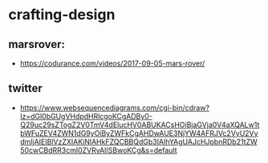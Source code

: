 # crafting-design

## marsrover:
* https://codurance.com/videos/2017-09-05-mars-rover/

## twitter
* https://www.websequencediagrams.com/cgi-bin/cdraw?lz=dGl0bGUgVHdpdHRlcgoKCgADBy0-Q29uc29sZTogZ2V0TmV4dElucHV0ABUKACsHOiBjaGVja0V4aXQALw1tbWFuZEV4ZWN1dG9yOiByZWFkCgAHDwAUE3NjYW4AFRJVc2VyU2VydmljAIEIBlVzZXIAKiNlAHkFZQCBBQdGb3IAIhYAgUAJcHJpbnRDb21tZW50cwCBdRR3cml0ZVRvAIISBwoKCg&s=default
